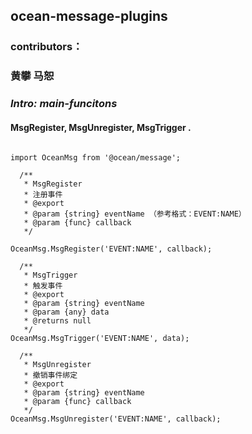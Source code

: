 ## ocean-message-plugins
### contributors：
### 黄攀 马恕


###  ***Intro: main-funcitons***
####  MsgRegister,  MsgUnregister,  MsgTrigger .
####  

```

import OceanMsg from '@ocean/message';

  /**
   * MsgRegister
   * 注册事件
   * @export
   * @param {string} eventName （参考格式：EVENT:NAME）
   * @param {func} callback
   */

OceanMsg.MsgRegister('EVENT:NAME', callback);

  /**
   * MsgTrigger
   * 触发事件
   * @export
   * @param {string} eventName
   * @param {any} data
   * @returns null
   */
OceanMsg.MsgTrigger('EVENT:NAME', data);

  /**
   * MsgUnregister
   * 撤销事件绑定
   * @export
   * @param {string} eventName
   * @param {func} callback
   */
OceanMsg.MsgUnregister('EVENT:NAME', callback); 

```
####   

